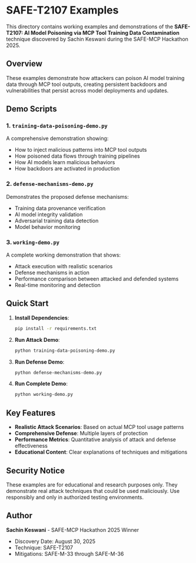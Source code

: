# SAFE-T2107 Examples

This directory contains working examples and demonstrations of the **SAFE-T2107: AI Model Poisoning via MCP Tool Training Data Contamination** technique discovered by Sachin Keswani during the SAFE-MCP Hackathon 2025.

## Overview

These examples demonstrate how attackers can poison AI model training data through MCP tool outputs, creating persistent backdoors and vulnerabilities that persist across model deployments and updates.

## Demo Scripts

### 1. `training-data-poisoning-demo.py`
A comprehensive demonstration showing:
- How to inject malicious patterns into MCP tool outputs
- How poisoned data flows through training pipelines
- How AI models learn malicious behaviors
- How backdoors are activated in production

### 2. `defense-mechanisms-demo.py`
Demonstrates the proposed defense mechanisms:
- Training data provenance verification
- AI model integrity validation
- Adversarial training data detection
- Model behavior monitoring

### 3. `working-demo.py`
A complete working demonstration that shows:
- Attack execution with realistic scenarios
- Defense mechanisms in action
- Performance comparison between attacked and defended systems
- Real-time monitoring and detection

## Quick Start

1. **Install Dependencies**:
   ```bash
   pip install -r requirements.txt
   ```

2. **Run Attack Demo**:
   ```bash
   python training-data-poisoning-demo.py
   ```

3. **Run Defense Demo**:
   ```bash
   python defense-mechanisms-demo.py
   ```

4. **Run Complete Demo**:
   ```bash
   python working-demo.py
   ```

## Key Features

- **Realistic Attack Scenarios**: Based on actual MCP tool usage patterns
- **Comprehensive Defense**: Multiple layers of protection
- **Performance Metrics**: Quantitative analysis of attack and defense effectiveness
- **Educational Content**: Clear explanations of techniques and mitigations

## Security Notice

These examples are for educational and research purposes only. They demonstrate real attack techniques that could be used maliciously. Use responsibly and only in authorized testing environments.

## Author

**Sachin Keswani** - SAFE-MCP Hackathon 2025 Winner
- Discovery Date: August 30, 2025
- Technique: SAFE-T2107
- Mitigations: SAFE-M-33 through SAFE-M-36
